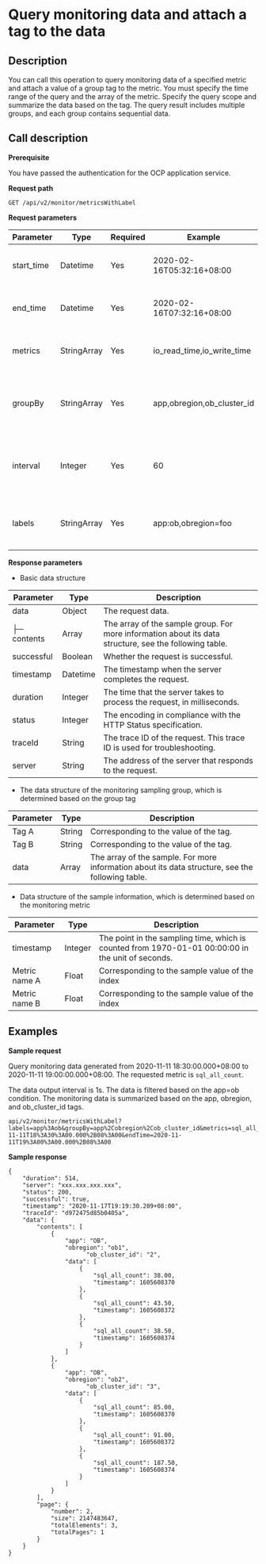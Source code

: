 Query monitoring data and attach a tag to the data
=======================================================================



**Description**
------------------------------------

You can call this operation to query monitoring data of a specified metric and attach a value of a group tag to the metric. You must specify the time range of the query and the array of the metric. Specify the query scope and summarize the data based on the tag. The query result includes multiple groups, and each group contains sequential data.

**Call description**
-----------------------------------------

**Prerequisite**

You have passed the authentication for the OCP application service.

**Request path**

`GET /api/v2/monitor/metricsWithLabel`

**Request parameters**


| Parameter  |    Type     | Required |          Example           |                         Description                          |
|------------|-------------|----------|----------------------------|--------------------------------------------------------------|
| start_time | Datetime    | Yes      | 2020-02-16T05:32:16+08:00  | The start time of the monitoring data.                       |
| end_time   | Datetime    | Yes      | 2020-02-16T07:32:16+08:00  | The end time of the monitoring data.                         |
| metrics    | StringArray | Yes      | io_read_time,io_write_time | The array of the monitoring metric.                          |
| groupBy    | StringArray | Yes      | app,obregion,ob_cluster_id | The tag used for summarizing the monitoring data.            |
| interval   | Integer     | Yes      | 60                         | The interval of the monitoring data, in the unit of seconds. |
| labels     | StringArray | Yes      | app:ob,obregion=foo        | The filter condition of the monitoring data.                 |



**Response parameters**

* Basic data structure






|  Parameter  |   Type   |                                              Description                                               |
|-------------|----------|--------------------------------------------------------------------------------------------------------|
| data        | Object   | The request data.                                                                                      |
| ├─ contents | Array    | The array of the sample group. For more information about its data structure, see the following table. |
| successful  | Boolean  | Whether the request is successful.                                                                     |
| timestamp   | Datetime | The timestamp when the server completes the request.                                                   |
| duration    | Integer  | The time that the server takes to process the request, in milliseconds.                                |
| status      | Integer  | The encoding in compliance with the HTTP Status specification.                                         |
| traceId     | String   | The trace ID of the request. This trace ID is used for troubleshooting.                                |
| server      | String   | The address of the server that responds to the request.                                                |



* The data structure of the monitoring sampling group, which is determined based on the group tag






| Parameter |  Type  |                                           Description                                            |
|-----------|--------|--------------------------------------------------------------------------------------------------|
| Tag A     | String | Corresponding to the value of the tag.                                                           |
| Tag B     | String | Corresponding to the value of the tag.                                                           |
| data      | Array  | The array of the sample. For more information about its data structure, see the following table. |



* Data structure of the sample information, which is determined based on the monitoring metric






|   Parameter   |  Type   |                                            Description                                            |
|---------------|---------|---------------------------------------------------------------------------------------------------|
| timestamp     | Integer | The point in the sampling time, which is counted from 1970-01-01 00:00:00 in the unit of seconds. |
| Metric name A | Float   | Corresponding to the sample value of the index                                                    |
| Metric name B | Float   | Corresponding to the sample value of the index                                                    |



**Examples**
---------------------------------

**Sample request**

Query monitoring data generated from 2020-11-11 18:30:00.000+08:00 to 2020-11-11 19:00:00.000+08:00. The requested metric is `sql_all_count`.

The data output interval is 1s. The data is filtered based on the app=ob condition. The monitoring data is summarized based on the app, obregion, and ob_cluster_id tags.

```code
api/v2/monitor/metricsWithLabel?labels=app%3Aob&groupBy=app%2Cobregion%2Cob_cluster_id&metrics=sql_all_count&interval=1&limit=5&2020-11-11T18%3A30%3A00.000%2B08%3A00&endTime=2020-11-11T19%3A00%3A00.000%2B08%3A00
```



**Sample response**

```code
{
    "duration": 514,
    "server": "xxx.xxx.xxx.xxx",
    "status": 200,
    "successful": true,
    "timestamp": "2020-11-17T19:19:30.209+08:00",
    "traceId": "d972475d85b0405a",
    "data": {
        "contents": [
            {
                "app": "OB",
                "obregion": "ob1",
                      "ob_cluster_id": "2",
                "data": [
                    {
                        "sql_all_count": 38.00,
                        "timestamp": 1605608370
                    },
                    {
                        "sql_all_count": 43.50,
                        "timestamp": 1605608372
                    },
                    {
                        "sql_all_count": 38.50,
                        "timestamp": 1605608374
                    }
                ]
            },
            {
                "app": "OB",
                "obregion": "ob2",
                      "ob_cluster_id": "3",
                "data": [
                    {
                        "sql_all_count": 85.00,
                        "timestamp": 1605608370
                    },
                    {
                        "sql_all_count": 91.00,
                        "timestamp": 1605608372
                    },
                    {
                        "sql_all_count": 187.50,
                        "timestamp": 1605608374
                    }
                ]
            }
        ],
        "page": {
            "number": 2,
            "size": 2147483647,
            "totalElements": 3,
            "totalPages": 1
        }
    }
}
```

